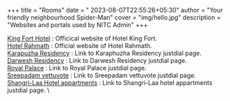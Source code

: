 +++
title =  "Rooms"
date = " 2023-08-07T22:55:26+05:30"
author = "Your friendly neighbourhood Spider-Man"
cover = "img/hello.jpg"
description = "Websites and portals used by NITC Admin"
+++

[King Fort Hotel](https://www.hotelkingfort.com) : Officical website of Hotel King Fort. \
[Hotel Rahmath]( https://hotelrahmath.business.site/) : Official website of Hotel Rahmath. \
[Karapuzha Residency](https://www.justdial.com/Kozhikode/Karapuzha-Residency/0495PX495-X495-230104204144-G8U9_BZDET?ncatid=10255012&area=NIT%20Campus&search=Top%20Hotels%20in%20NIT%20Campus,%20Kozhikode&mncatname=Hotels&abd_btn=&abd_heading=) : Link to Karaphuzha Residency justdial page. \
[Darwesh Residency](https://www.justdial.com/Kozhikode/Darwesh-Residency-PVS-HOSPITAL-Railway-Station-Road-Kozhikode-Ho/0495PX495-X495-110830122915-F9E5DC_BZDET?ncatid=10255012&area=NIT%20Campus&search=Top%20Hotels%20in%20NIT%20Campus,%20Kozhikode&mncatname=Hotels&abd_btn=&abd_heading=) : Link to Darwesh Residency justdial page. \
[Royal Palace](https://www.justdial.com/Kozhikode/Royal-Palace-Rp-Calicut-Rec/0495PX495-X495-170928201154-A8R7_BZDET?ncatid=10255012&area=NIT%20Campus&search=Top%20Hotels%20in%20NIT%20Campus,%20Kozhikode&mncatname=Hotels&abd_btn=&abd_heading=) : Link to Royal Palace justdial page. \
[Sreepadam vettuvote](https://www.justdial.com/Kozhikode/Royal-Palace-Rp-Calicut-Rec/0495PX495-X495-170928201154-A8R7_BZDET?ncatid=10255012&area=NIT%20Campus&search=Top%20Hotels%20in%20NIT%20Campus,%20Kozhikode&mncatname=Hotels&abd_btn=&abd_heading=) : Link to Sreepadam vettuvote justdial page. \
[Shangri-Laa Hotel appartments](https://www.justdial.com/Kozhikode/Shangri-Laa-Hotel-Apartments-Manassery-Omassery/0495PX495-X495-221116214744-T3S7_BZDET?ncatid=10255012&area=NIT%20Campus&search=Top%20Hotels%20in%20NIT%20Campus,%20Kozhikode&mncatname=Hotels&abd_btn=&abd_heading=) : Link to Shangri-Laa hotel appartments justdial page. \



